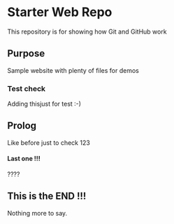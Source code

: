 # Starter Web Repo

This repository is for showing how Git and GitHub work

## Purpose

Sample website with plenty of files for demos


### Test check 
Adding thisjust for test
:-)


## Prolog
Like before just to check
123

#### Last one !!!
????


## This is the END !!!

Nothing more to say.

